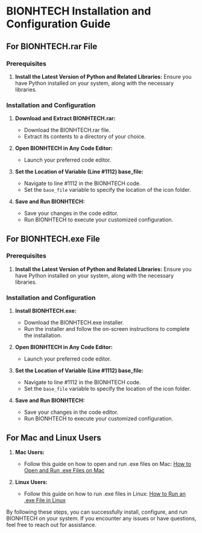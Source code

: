 # BIONHTECH Installation and Configuration Guide

## For BIONHTECH.rar File

### Prerequisites
1. **Install the Latest Version of Python and Related Libraries:** Ensure you have Python installed on your system, along with the necessary libraries.

### Installation and Configuration

1. **Download and Extract BIONHTECH.rar:**
   - Download the BIONHTECH.rar file.
   - Extract its contents to a directory of your choice.

2. **Open BIONHTECH in Any Code Editor:**
   - Launch your preferred code editor.

3. **Set the Location of Variable (Line #1112) base_file:**
   - Navigate to line #1112 in the BIONHTECH code.
   - Set the `base_file` variable to specify the location of the icon folder.

4. **Save and Run BIONHTECH:**
   - Save your changes in the code editor.
   - Run BIONHTECH to execute your customized configuration.

## For BIONHTECH.exe File

### Prerequisites
1. **Install the Latest Version of Python and Related Libraries:** Ensure you have Python installed on your system, along with the necessary libraries.

### Installation and Configuration

1. **Install BIONHTECH.exe:**
   - Download the BIONHTECH.exe installer.
   - Run the installer and follow the on-screen instructions to complete the installation.

2. **Open BIONHTECH in Any Code Editor:**
   - Launch your preferred code editor.

3. **Set the Location of Variable (Line #1112) base_file:**
   - Navigate to line #1112 in the BIONHTECH code.
   - Set the `base_file` variable to specify the location of the icon folder.

4. **Save and Run BIONHTECH:**
   - Save your changes in the code editor.
   - Run BIONHTECH to execute your customized configuration.

## For Mac and Linux Users

1. **Mac Users:**
   - Follow this guide on how to open and run .exe files on Mac: [How to Open and Run .exe Files on Mac](https://recoverit.wondershare.com/mac-tips/how-to-open-and-run-exe-files-on-mac.html)

2. **Linux Users:**
   - Follow this guide on how to run .exe files in Linux: [How to Run an .exe File in Linux](https://www.techwalla.com/articles/how-to-run-an-exe-file-in-linux)

By following these steps, you can successfully install, configure, and run BIONHTECH on your system. If you encounter any issues or have questions, feel free to reach out for assistance.
